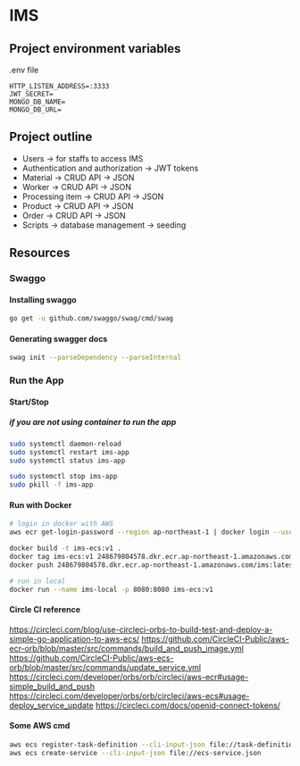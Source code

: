 # IMS

## Project environment variables

.env file
```
HTTP_LISTEN_ADDRESS=:3333
JWT_SECRET=
MONGO_DB_NAME=
MONGO_DB_URL=

```

## Project outline

- Users -> for staffs to access IMS
- Authentication and authorization -> JWT tokens
- Material -> CRUD API -> JSON
- Worker -> CRUD API -> JSON
- Processing item -> CRUD API -> JSON
- Product -> CRUD API -> JSON
- Order -> CRUD API -> JSON
- Scripts -> database management -> seeding

## Resources

### Swaggo

#### Installing swaggo

```bash
go get -u github.com/swaggo/swag/cmd/swag
```

#### Generating swagger docs

```bash
swag init --parseDependency --parseInternal
```

### Run the App

#### Start/Stop

##### if you are not using container to run the app

```bash
sudo systemctl daemon-reload
sudo systemctl restart ims-app
sudo systemctl status ims-app

sudo systemctl stop ims-app
sudo pkill -f ims-app
```

#### Run with Docker

```bash
# login in docker with AWS
aws ecr get-login-password --region ap-northeast-1 | docker login --username AWS --password-stdin 248679804578.dkr.ecr.ap-northeast-1.amazonaws.com

docker build -t ims-ecs:v1 .
docker tag ims-ecs:v1 248679804578.dkr.ecr.ap-northeast-1.amazonaws.com/ims:latest
docker push 248679804578.dkr.ecr.ap-northeast-1.amazonaws.com/ims:latest

# run in local
docker run --name ims-local -p 8080:8080 ims-ecs:v1
```

#### Circle CI reference

<https://circleci.com/blog/use-circleci-orbs-to-build-test-and-deploy-a-simple-go-application-to-aws-ecs/>
<https://github.com/CircleCI-Public/aws-ecr-orb/blob/master/src/commands/build_and_push_image.yml>
<https://github.com/CircleCI-Public/aws-ecs-orb/blob/master/src/commands/update_service.yml>
<https://circleci.com/developer/orbs/orb/circleci/aws-ecr#usage-simple_build_and_push>
<https://circleci.com/developer/orbs/orb/circleci/aws-ecs#usage-deploy_service_update>
<https://circleci.com/docs/openid-connect-tokens/>

#### Some AWS cmd

```bash
aws ecs register-task-definition --cli-input-json file://task-definition.json
aws ecs create-service --cli-input-json file://ecs-service.json
```
